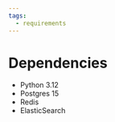 ```yaml
---
tags:
  - requirements
---
```


# Dependencies

- Python 3.12
- Postgres 15
- Redis
- ElasticSearch
